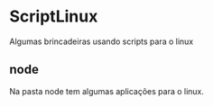 # ScriptLinux
Algumas brincadeiras usando scripts para o linux

## node

Na pasta node tem algumas aplicações para o linux. 
